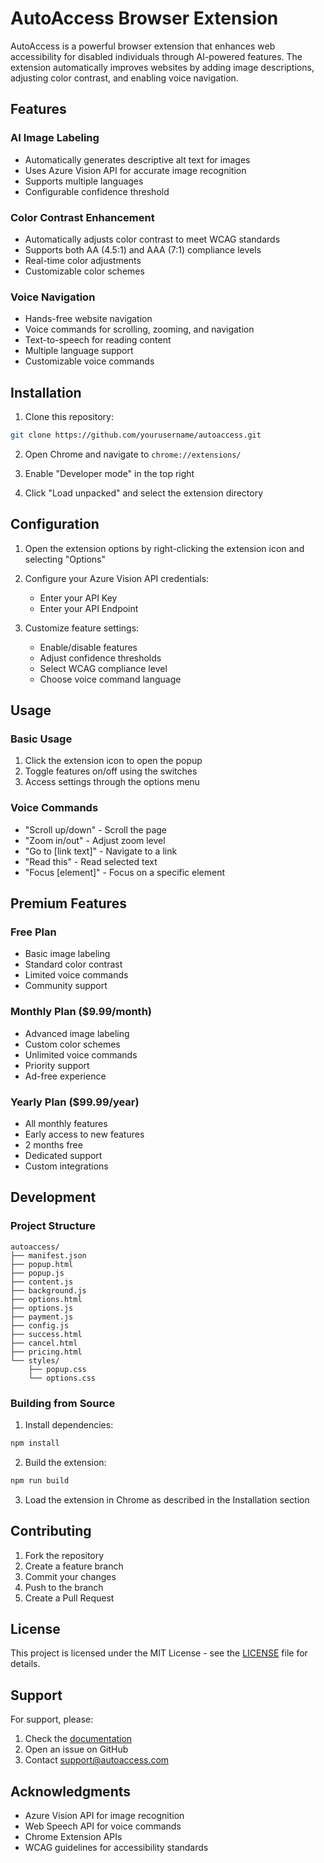 # AutoAccess Browser Extension

AutoAccess is a powerful browser extension that enhances web accessibility for disabled individuals through AI-powered features. The extension automatically improves websites by adding image descriptions, adjusting color contrast, and enabling voice navigation.

## Features

### AI Image Labeling
- Automatically generates descriptive alt text for images
- Uses Azure Vision API for accurate image recognition
- Supports multiple languages
- Configurable confidence threshold

### Color Contrast Enhancement
- Automatically adjusts color contrast to meet WCAG standards
- Supports both AA (4.5:1) and AAA (7:1) compliance levels
- Real-time color adjustments
- Customizable color schemes

### Voice Navigation
- Hands-free website navigation
- Voice commands for scrolling, zooming, and navigation
- Text-to-speech for reading content
- Multiple language support
- Customizable voice commands

## Installation

1. Clone this repository:
```bash
git clone https://github.com/yourusername/autoaccess.git
```

2. Open Chrome and navigate to `chrome://extensions/`

3. Enable "Developer mode" in the top right

4. Click "Load unpacked" and select the extension directory

## Configuration

1. Open the extension options by right-clicking the extension icon and selecting "Options"

2. Configure your Azure Vision API credentials:
   - Enter your API Key
   - Enter your API Endpoint

3. Customize feature settings:
   - Enable/disable features
   - Adjust confidence thresholds
   - Select WCAG compliance level
   - Choose voice command language

## Usage

### Basic Usage
1. Click the extension icon to open the popup
2. Toggle features on/off using the switches
3. Access settings through the options menu

### Voice Commands
- "Scroll up/down" - Scroll the page
- "Zoom in/out" - Adjust zoom level
- "Go to [link text]" - Navigate to a link
- "Read this" - Read selected text
- "Focus [element]" - Focus on a specific element

## Premium Features

### Free Plan
- Basic image labeling
- Standard color contrast
- Limited voice commands
- Community support

### Monthly Plan ($9.99/month)
- Advanced image labeling
- Custom color schemes
- Unlimited voice commands
- Priority support
- Ad-free experience

### Yearly Plan ($99.99/year)
- All monthly features
- Early access to new features
- 2 months free
- Dedicated support
- Custom integrations

## Development

### Project Structure
```
autoaccess/
├── manifest.json
├── popup.html
├── popup.js
├── content.js
├── background.js
├── options.html
├── options.js
├── payment.js
├── config.js
├── success.html
├── cancel.html
├── pricing.html
└── styles/
    ├── popup.css
    └── options.css
```

### Building from Source
1. Install dependencies:
```bash
npm install
```

2. Build the extension:
```bash
npm run build
```

3. Load the extension in Chrome as described in the Installation section

## Contributing

1. Fork the repository
2. Create a feature branch
3. Commit your changes
4. Push to the branch
5. Create a Pull Request

## License

This project is licensed under the MIT License - see the [LICENSE](LICENSE) file for details.

## Support

For support, please:
1. Check the [documentation](docs/)
2. Open an issue on GitHub
3. Contact support@autoaccess.com

## Acknowledgments

- Azure Vision API for image recognition
- Web Speech API for voice commands
- Chrome Extension APIs
- WCAG guidelines for accessibility standards 